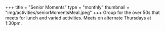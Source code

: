 +++
title = "Senior Moments"
type = "monthly"
thumbnail = "img/activities/seniorMomentsMeal.jpeg"
+++
Group for the over 50s that meets for lunch and varied activities.
Meets on alternate Thursdays at 1:30pm.

